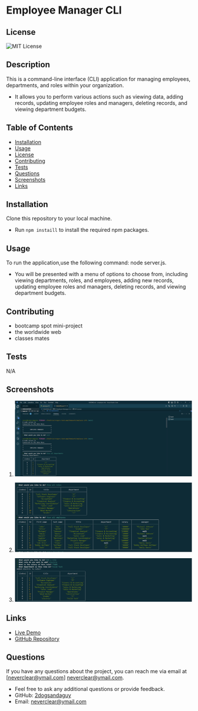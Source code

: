 
# Employee Manager CLI


  ## License
  ![MIT License](https://img.shields.io/badge/license-MIT-brightgreen)
  
  
    

## Description
This is a command-line interface (CLI) application for managing employees, departments, and roles within your organization. 
* It allows you to perform various actions such as viewing data, adding records, updating employee roles and managers, deleting records, and viewing department budgets.

## Table of Contents
- [Installation](#installation)
- [Usage](#usage)
- [License](#license)
- [Contributing](#contributing)
- [Tests](#tests)
- [Questions](#questions)
- [Screenshots](#screenshots)
- [Links](#links)

## Installation
Clone this repository to your local machine. 
* Run `npm instaill` to install the required npm packages.

## Usage
To run the application,use the following command: node server.js.   
* You will be presented with a menu of options to choose from, including viewing departments, roles, and employees, adding new records, updating employee roles and managers, deleting records, and viewing department budgets.

## Contributing
* bootcamp spot mini-project 
* the worldwide web 
* classes mates 

## Tests
N/A


## Screenshots

1. ![Screenshot 1](./images/Screenshot%202023-09-22%20174603.png)
   

2. ![Screenshot 2](./images/Screenshot%202023-09-22%20174620.png)
   

3. ![Screenshot 3](./images/Screenshot%202023-09-22%20174639.png)
   



## Links

- [Live Demo](https://www.youtube.com/watch?v=6wvnh1G85s8)
- [GitHub Repository](https://github.com/2dogsandaguy/employee-info)


## Questions
If you have any questions about the project, you can reach me via email at [neverclear@ymail.com]
neverclear@ymail.com. 
* Feel free to ask any additional questions or provide feedback.
* GitHub: [2dogsandaguy](https://github.com/2dogsandaguy)
* Email: [neverclear@ymail.com](mailto:neverclear@ymail.com)
  
